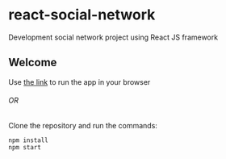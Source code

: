 # react-social-network
  Development social network project using React JS framework
## Welcome
  Use [the link](https://pavlozahryvyi.github.io/react-social-network/#/profile) to run the app in your browser
###### OR
  Clone the repository and run the commands:
  ```
  npm install
  npm start
  ```
